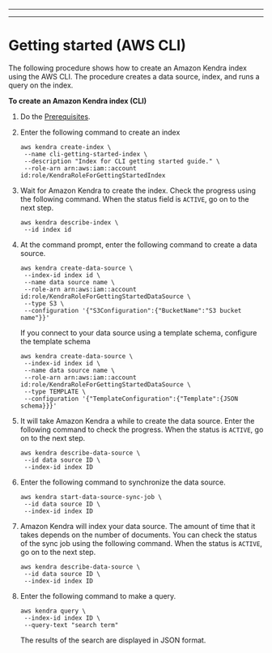 --------

--------

# Getting started \(AWS CLI\)<a name="gs-cli"></a>

The following procedure shows how to create an Amazon Kendra index using the AWS CLI\. The procedure creates a data source, index, and runs a query on the index\.

**To create an Amazon Kendra index \(CLI\)**

1. Do the [Prerequisites](gs-prerequisites.md)\.

1. Enter the following command to create an index

   ```
   aws kendra create-index \
    --name cli-getting-started-index \
    --description "Index for CLI getting started guide." \
    --role-arn arn:aws:iam::account id:role/KendraRoleForGettingStartedIndex
   ```

1. Wait for Amazon Kendra to create the index\. Check the progress using the following command\. When the status field is `ACTIVE`, go on to the next step\.

   ```
   aws kendra describe-index \
    --id index id
   ```

1. At the command prompt, enter the following command to create a data source\.

   ```
   aws kendra create-data-source \
    --index-id index id \
    --name data source name \
    --role-arn arn:aws:iam::account id:role/KendraRoleForGettingStartedDataSource \
    --type S3 \
    --configuration '{"S3Configuration":{"BucketName":"S3 bucket name"}}'
   ```

   If you connect to your data source using a template schema, configure the template schema

   ```
   aws kendra create-data-source \
    --index-id index id \
    --name data source name \
    --role-arn arn:aws:iam::account id:role/KendraRoleForGettingStartedDataSource \
    --type TEMPLATE \
    --configuration '{"TemplateConfiguration":{"Template":{JSON schema}}}'
   ```

1. It will take Amazon Kendra a while to create the data source\. Enter the following command to check the progress\. When the status is `ACTIVE`, go on to the next step\.

   ```
   aws kendra describe-data-source \
    --id data source ID \
    --index-id index ID
   ```

1. Enter the following command to synchronize the data source\.

   ```
   aws kendra start-data-source-sync-job \
    --id data source ID \
    --index-id index ID
   ```

1. Amazon Kendra will index your data source\. The amount of time that it takes depends on the number of documents\. You can check the status of the sync job using the following command\. When the status is `ACTIVE`, go on to the next step\.

   ```
   aws kendra describe-data-source \
    --id data source ID \
    --index-id index ID
   ```

1. Enter the following command to make a query\.

   ```
   aws kendra query \
    --index-id index ID \
    --query-text "search term"
   ```

   The results of the search are displayed in JSON format\.